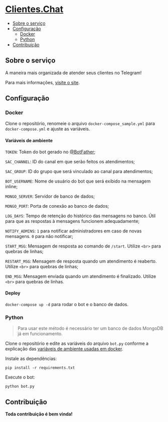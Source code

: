 # [Clientes.Chat](https://clientes.chat)

* [Sobre o serviço](#sobre-o-serviço)
* [Configuração](#configuração)
  * [Docker](#docker)
  * [Python](#python)
* [Contribuição](#contribuição)

## Sobre o serviço

A maneira mais organizada de atender seus clientes no Telegram!

Para mais informações, [visite o site](https://clientes.chat).

## Configuração

### Docker

Clone o repositório, renomeie o arquivo `docker-compose_sample.yml` para `docker-compose.yml` e ajuste as variáveis.

#### Variáveis de ambiente

`TOKEN`: Token do bot gerado no [@BotFather](https://t.me/BotFather);

`SAC_CHANNEL`: ID do canal em que serão feitos os atendimentos;

`SAC_GROUP`: ID do grupo que será vinculado ao canal para atendimentos;

`BOT_USERNAME`: Nome de usuário do bot que será exibido na mensagem inline;

`MONGO_SERVER`: Servidor de banco de dados;

`MONGO_PORT`: Porta de conexão ao banco de dados;

`LOG_DAYS`: Tempo de retenção do histórico das mensagens no banco. Útil para que as respostas à mensagens funcionem adequadamente;

`NOTIFY_ADMINS`: `1` para notificar administradores em caso de novas mensagens. `0` para não notificar;

`START_MSG`: Mensagem de resposta ao comando de `/start`. Utilize `<br>` para quebras de linhas;

`RESTART_MSG`: Mensagem de resposta quando um atendimento é reaberto. Utilize `<br>` para quebras de linhas;

`END_MSG`: Mensagem enviada quando um atendimento é finalizado. Utilize `<br>` para quebras de linhas.

#### Deploy

`docker-compose up -d` para rodar o bot e o banco de dados.

### Python

> Para usar este método é necessário ter um banco de dados MongoDB já em funcionamento.

Clone o repositório e edite as variáveis do arquivo `bot.py` conforme a explicação das [variáveis de ambiente usadas em docker](#variáveis-de-ambiente).

Instale as dependências:

```
pip install -r requirements.txt
```

Execute o bot:

```
python bot.py
```

## Contribuição

**Toda contribuição é bem vinda!**
